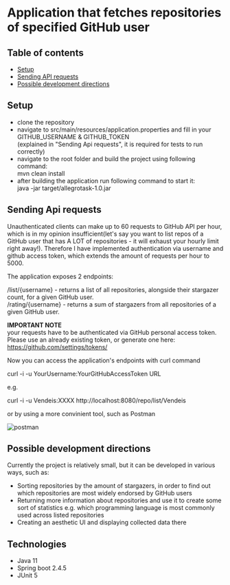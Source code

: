 #  Application that fetches repositories of specified GitHub user

## Table of contents
* [Setup](#setup)
* [Sending API requests](#sending-API-requests)
* [Possible development directions](#possible-development-directions)


## Setup

* clone the repository
* navigate to src/main/resources/application.properties and fill in your GITHUB_USERNAME & GITHUB_TOKEN<br/>
(explained in "Sending Api requests", it is required for tests to run correctly) 
* navigate to the root folder and build the project using following command:<br/>
mvn clean install
* after building the application run following command to start it:<br/>
java -jar target/allegrotask-1.0.jar

## Sending Api requests

Unauthenticated clients can make up to 60 requests to GitHub API per hour, which is in my opinion insufficient(let's say you want to list repos of a GitHub user that has A LOT of repositories - it will exhaust your hourly limit right away!). Therefore I have implemented authentication via username and github access token, which extends the amount of requests per hour to 5000. 

The application exposes 2 endpoints:<br/>

/list/{username} - returns a list of all repositories, alongside their stargazer count, for a given GitHub user.<br/>
/rating/{username} - returns a sum of stargazers from all repositories of a given GitHub user.

**IMPORTANT NOTE**<br/>
your requests have to be authenticated via GitHub personal access token. Please use an already existing token, or generate one here:
https://github.com/settings/tokens/

Now you can access the application's endpoints with curl command<br/>

curl -i -u YourUsername:YourGitHubAccessToken  URL<br/>

e.g.

curl -i -u Vendeis:XXXX http://localhost:8080/repo/list/Vendeis <br/>

or by using a more convinient tool, such as Postman

![postman](https://user-images.githubusercontent.com/56355926/115912552-c21df380-a46f-11eb-9bd2-974a4eed5cf8.png)

## Possible development directions
Currently the project is relatively small, but it can be developed in various ways, such as:
* Sorting repositories by the amount of stargazers, in order to find out which repositories are most widely endorsed by GitHub users 
* Returning more information about repositories and use it to create some sort of statistics e.g. which programming language is most commonly used across listed repositories
* Creating an aesthetic UI and displaying collected data there

 ## Technologies

* Java 11
* Spring boot 2.4.5
* JUnit 5
